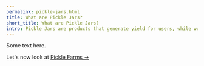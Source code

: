 ```yaml
---
permalink: pickle-jars.html
title: What are Pickle Jars?
short_title: What are Pickle Jars?
intro: Pickle Jars are products that generate yield for users, while working to keep assets on peg.
---
```


Some text here.

Let's now look at [Pickle Farms →](/pickle-farms.html)
